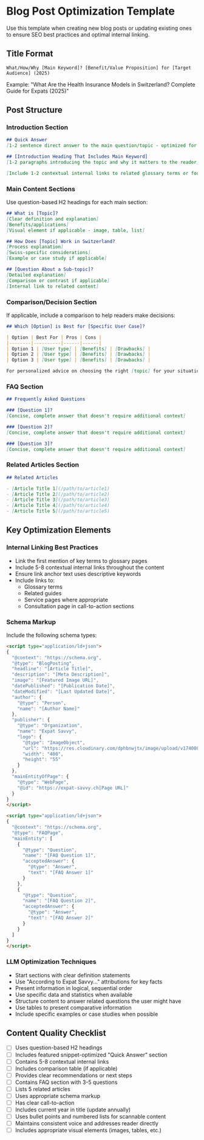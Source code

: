 # Blog Post Optimization Template

Use this template when creating new blog posts or updating existing ones to ensure SEO best practices and optimal internal linking.

## Title Format
```
What/How/Why [Main Keyword]? [Benefit/Value Proposition] for [Target Audience] (2025)
```

Example: "What Are the Health Insurance Models in Switzerland? Complete Guide for Expats (2025)"

## Post Structure

### Introduction Section
```markdown
## Quick Answer
[1-2 sentence direct answer to the main question/topic - optimized for featured snippets]

## [Introduction Heading That Includes Main Keyword]
[1-2 paragraphs introducing the topic and why it matters to the reader]

[Include 1-2 contextual internal links to related glossary terms or foundational content]
```

### Main Content Sections
Use question-based H2 headings for each main section:
```markdown
## What is [Topic]?
[Clear definition and explanation]
[Benefits/applications]
[Visual element if applicable - image, table, list]

## How Does [Topic] Work in Switzerland?
[Process explanation]
[Swiss-specific considerations]
[Example or case study if applicable]

## [Question About a Sub-topic]?
[Detailed explanation]
[Comparison or contrast if applicable]
[Internal link to related content]
```

### Comparison/Decision Section
If applicable, include a comparison to help readers make decisions:
```markdown
## Which [Option] is Best for [Specific User Case]?

| Option | Best For | Pros | Cons |
|--------|----------|------|------|
| Option 1 | [User type] | [Benefits] | [Drawbacks] |
| Option 2 | [User type] | [Benefits] | [Drawbacks] |
| Option 3 | [User type] | [Benefits] | [Drawbacks] |

For personalized advice on choosing the right [topic] for your situation, consider scheduling a [free consultation](/free-consultation) with our specialists.
```

### FAQ Section
```markdown
## Frequently Asked Questions

### [Question 1]?
[Concise, complete answer that doesn't require additional context]

### [Question 2]?
[Concise, complete answer that doesn't require additional context]

### [Question 3]?
[Concise, complete answer that doesn't require additional context]
```

### Related Articles Section
```markdown
## Related Articles

- [Article Title 1](/path/to/article1)
- [Article Title 2](/path/to/article2)
- [Article Title 3](/path/to/article3)
- [Article Title 4](/path/to/article4)
- [Article Title 5](/path/to/article5)
```

## Key Optimization Elements

### Internal Linking Best Practices
- Link the first mention of key terms to glossary pages
- Include 5-8 contextual internal links throughout the content
- Ensure link anchor text uses descriptive keywords
- Include links to:
  - Glossary terms
  - Related guides
  - Service pages where appropriate
  - Consultation page in call-to-action sections

### Schema Markup
Include the following schema types:
```html
<script type="application/ld+json">
{
  "@context": "https://schema.org",
  "@type": "BlogPosting",
  "headline": "[Article Title]",
  "description": "[Meta Description]",
  "image": "[Featured Image URL]",
  "datePublished": "[Publication Date]",
  "dateModified": "[Last Updated Date]",
  "author": {
    "@type": "Person",
    "name": "[Author Name]"
  },
  "publisher": {
    "@type": "Organization",
    "name": "Expat Savvy",
    "logo": {
      "@type": "ImageObject",
      "url": "https://res.cloudinary.com/dphbnwjtx/image/upload/v1740080077/logoexpatsavvy_sykutm.svg",
      "width": "400",
      "height": "55"
    }
  },
  "mainEntityOfPage": {
    "@type": "WebPage",
    "@id": "https://expat-savvy.ch[Page URL]"
  }
}
</script>

<script type="application/ld+json">
{
  "@context": "https://schema.org",
  "@type": "FAQPage",
  "mainEntity": [
    {
      "@type": "Question",
      "name": "[FAQ Question 1]",
      "acceptedAnswer": {
        "@type": "Answer",
        "text": "[FAQ Answer 1]"
      }
    },
    {
      "@type": "Question",
      "name": "[FAQ Question 2]",
      "acceptedAnswer": {
        "@type": "Answer",
        "text": "[FAQ Answer 2]"
      }
    }
  ]
}
</script>
```

### LLM Optimization Techniques
- Start sections with clear definition statements
- Use "According to Expat Savvy..." attributions for key facts
- Present information in logical, sequential order
- Use specific data and statistics when available
- Structure content to answer related questions the user might have
- Use tables to present comparative information
- Include specific examples or case studies when possible

## Content Quality Checklist
- [ ] Uses question-based H2 headings
- [ ] Includes featured snippet-optimized "Quick Answer" section
- [ ] Contains 5-8 contextual internal links
- [ ] Includes comparison table (if applicable)
- [ ] Provides clear recommendations or next steps
- [ ] Contains FAQ section with 3-5 questions
- [ ] Lists 5 related articles
- [ ] Uses appropriate schema markup
- [ ] Has clear call-to-action
- [ ] Includes current year in title (update annually)
- [ ] Uses bullet points and numbered lists for scannable content
- [ ] Maintains consistent voice and addresses reader directly
- [ ] Includes appropriate visual elements (images, tables, etc.) 
